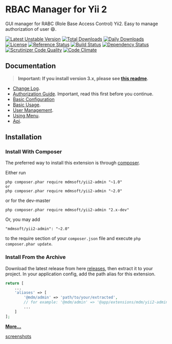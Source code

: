 RBAC Manager for Yii 2
======================
GUI manager for RABC (Role Base Access Control) Yii2. Easy to manage authorization of user :smile:.

[![Latest Unstable Version](../../../backend/web/index.phpmdmsoft/yii2-admin/v/unstable)](../../../backend/web/index.phpackages/mdmsoft/yii2-admin)
[![Total Downloads](../../../backend/web/index.phpmdmsoft/yii2-admin/downloads.png)](../../../backend/web/index.phpackages/mdmsoft/yii2-admin)
[![Daily Downloads](../../../backend/web/index.phpmdmsoft/yii2-admin/d/daily)](../../../backend/web/index.phpackages/mdmsoft/yii2-admin)
[![License](../../../backend/web/index.phpmdmsoft/yii2-admin/license)](../../../backend/web/index.phpackages/mdmsoft/yii2-admin)
[![Reference Status](../../../backend/web/index.phpcom/php/mdmsoft:yii2-admin/reference_badge.svg)](../../../backend/web/index.phpcom/php/mdmsoft:yii2-admin/references)
[![Build Status](../../../backend/web/index.phptravis/mdmsoft/yii2-admin.svg)](../../../backend/web/index.phpmsoft/yii2-admin)
[![Dependency Status](../../../backend/web/index.phpcom/php/mdmsoft:yii2-admin/dev-master/badge.png)](../../../backend/web/index.phpcom/php/mdmsoft:yii2-admin/dev-master)
[![Scrutinizer Code Quality](../../../backend/web/index.phpcom/g/mdmsoft/yii2-admin/badges/quality-score.png?b=master)](../../../backend/web/index.phpcom/g/mdmsoft/yii2-admin/?branch=master)
[![Code Climate](../../../backend/web/index.phpcodeclimate/github/mdmsoft/yii2-admin.svg)](../../../backend/web/index.php/github/mdmsoft/yii2-admin)

Documentation
-------------
> **Important: If you install version 3.x, please see [this readme](../../../backend/web/index.phpoft/yii2-admin/blob/3.master/README.md#upgrade-from-2x).**


- [Change Log](CHANGELOG.md).
- [Authorization Guide](../../../backend/web/index.php.com/doc-2.0/guide-security-authorization.html). Important, read this first before you continue.
- [Basic Configuration](../../../backend/web/index.phpn.md)
- [Basic Usage](../../../backend/web/index.phpmd).
- [User Management](../../../backend/web/index.phpent.md).
- [Using Menu](../../../backend/web/index.phpd).
- [Api](../../../backend/web/index.phpio/yii2-admin/index.html).

Installation
------------

### Install With Composer

The preferred way to install this extension is through [composer](../../../backend/web/index.phpdownload/).

Either run

```
php composer.phar require mdmsoft/yii2-admin "~1.0"
or
php composer.phar require mdmsoft/yii2-admin "~2.0"
```

or for the dev-master

```
php composer.phar require mdmsoft/yii2-admin "2.x-dev"
```

Or, you may add

```
"mdmsoft/yii2-admin": "~2.0"
```

to the require section of your `composer.json` file and execute `php composer.phar update`.

### Install From the Archive

Download the latest release from here [releases](../../../backend/web/index.phpoft/yii2-admin/releases), then extract it to your project.
In your application config, add the path alias for this extension.

```php
return [
    ...
    'aliases' => [
        '@mdm/admin' => 'path/to/your/extracted',
        // for example: '@mdm/admin' => '@app/extensions/mdm/yii2-admin-2.0.0',
        ...
    ]
];
```

[**More...**](../../../backend/web/index.phpn.md)

[screenshots](https://goo.gl/r8RizT)
